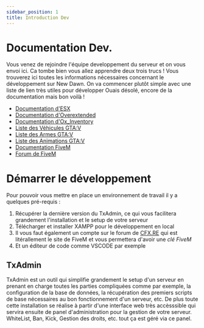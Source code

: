 ```yaml
---
sidebar_position: 1
title: Introduction Dev
---
```


# Documentation Dev.

Vous venez de rejoindre l'équipe developpement du serveur et on vous envoi ici. Ca tombe bien vous allez apprendre deux trois trucs !
Vous trouverez ici toutes les informations nécessaires concernant le développement sur New Dawn. On va commencer plutôt simple avec une liste de lien très utiles pour développer
Ouais désolé, encore de la documentation mais bon voilà !

- [Documentation d'ESX](https://documentation.esx-framework.org/legacy/installation)
- [Documentation d'Overextended](https://overextended.github.io/docs/)
- [Documentation d'Ox_Inventory](https://overextended.github.io/docs/ox_inventory)
- [Liste des Véhicules GTA:V](https://wiki.rage.mp/index.php?title=Vehicles)
- [Liste des Armes GTA:V](https://wiki.rage.mp/index.php?title=Weapons)
- [Liste des Animations GTA:V](https://wiki.rage.mp/index.php?title=Animations)
- [Documentation FiveM](https://docs.fivem.net/natives/)
- [Forum de FiveM](http://forum.cfx.re)

# Démarrer le développement

Pour pouvoir vous mettre en place un environnement de travail il y a quelques pré-requis :
1. Récupérer la dernière version du TxAdmin, ce qui vous facilitera grandement l'installation et le setup de votre serveur
2. Télécharger et installer XAMPP pour le développement en local
3. Il vous faut également un compte sur le forum de [CFX.RE](http://forum.cfx.re) qui est litérallement le site de FiveM et vous permettera d'avoir une *clé FiveM*
4. Et un éditeur de code comme VSCODE par exemple

## TxAdmin

TxAdmin est un outil qui simplifie grandement le setup d'un serveur en prenant en charge toutes les parties compliquées comme par exemple, la configuration de la base de données, la récupération des premiers scripts de base nécessaires au bon fonctionnement d'un serveur, etc.
De plus toute cette installation se réalise à partir d'une interface web très accèsssible qui servira ensuite de panel d'administration pour la gestion de votre serveur. WhiteList, Ban, Kick, Gestion des droits, etc. tout ça est géré via ce panel.
